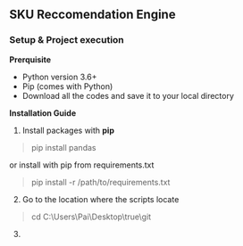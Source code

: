## SKU Reccomendation Engine


### Setup & Project execution
**Prerquisite**
- Python version 3.6+ 
- Pip (comes with Python)
- Download all the codes and save it to your local directory

**Installation Guide**
1. Install packages with **pip**
> pip install pandas

or install with pip from requirements.txt
> pip install -r /path/to/requirements.txt

2. Go to the location where the scripts locate
> cd C:\Users\Pai\Desktop\true\git

3. 
